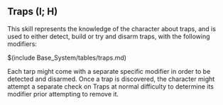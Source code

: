 ## Traps (I; H)

This skill represents the knowledge of the character about traps, and is used
to either detect, build or try and disarm traps, with the following modifiers:

$(include Base_System/tables/traps.md)

Each tarp might come with a separate specific modifier in order to be
detected and disarmed. Once a trap is discovered, the character might
attempt a separate check on Traps at normal difficulty to determine
its modifier prior attempting to remove it.
